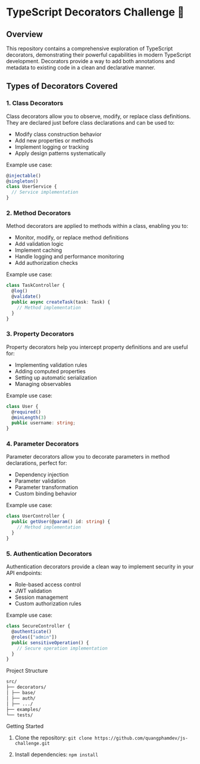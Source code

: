 # TypeScript Decorators Challenge 🚀

## Overview

This repository contains a comprehensive exploration of TypeScript decorators, demonstrating their powerful capabilities in modern TypeScript development. Decorators provide a way to add both annotations and metadata to existing code in a clean and declarative manner.

## Types of Decorators Covered

### 1. Class Decorators

Class decorators allow you to observe, modify, or replace class definitions. They are declared just before class declarations and can be used to:

- Modify class construction behavior
- Add new properties or methods
- Implement logging or tracking
- Apply design patterns systematically

Example use case:

```typescript
@injectable()
@singleton()
class UserService {
  // Service implementation
}
```

### 2. Method Decorators

Method decorators are applied to methods within a class, enabling you to:

- Monitor, modify, or replace method definitions
- Add validation logic
- Implement caching
- Handle logging and performance monitoring
- Add authorization checks

Example use case:

```typescript
class TaskController {
  @log()
  @validate()
  public async createTask(task: Task) {
    // Method implementation
  }
}
```

### 3. Property Decorators

Property decorators help you intercept property definitions and are useful for:

- Implementing validation rules
- Adding computed properties
- Setting up automatic serialization
- Managing observables

Example use case:

```typescript
class User {
  @required()
  @minLength(3)
  public username: string;
}
```

### 4. Parameter Decorators

Parameter decorators allow you to decorate parameters in method declarations, perfect for:

- Dependency injection
- Parameter validation
- Parameter transformation
- Custom binding behavior

Example use case:

```typescript
class UserController {
  public getUser(@param() id: string) {
    // Method implementation
  }
}
```

### 5. Authentication Decorators

Authentication decorators provide a clean way to implement security in your API endpoints:

- Role-based access control
- JWT validation
- Session management
- Custom authorization rules

Example use case:

```typescript
class SecureController {
  @authenticate()
  @roles(["admin"])
  public sensitiveOperation() {
    // Secure operation implementation
  }
}
```

Project Structure

```bash
src/
├── decorators/
│ ├── base/
│ ├── auth/
│ ├── .../
├── examples/
└── tests/
```

Getting Started

1. Clone the repository: `git clone https://github.com/quangphamdev/js-challenge.git`

2. Install dependencies: `npm install`
